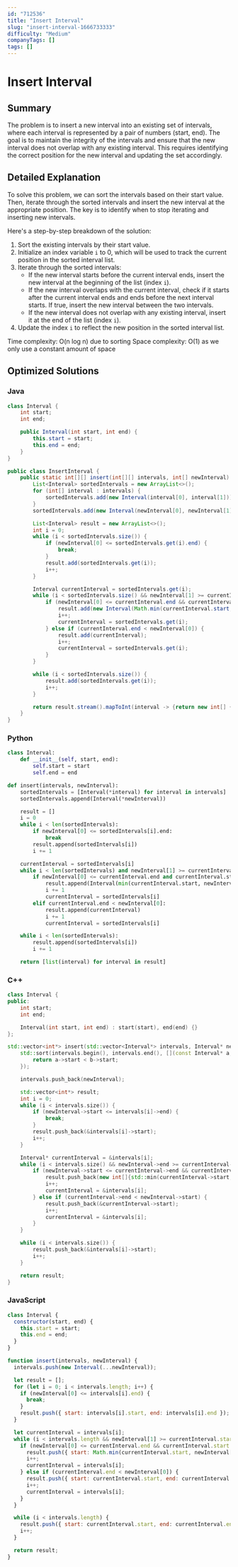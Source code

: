 ```yaml
---
id: "712536"
title: "Insert Interval"
slug: "insert-interval-1666733333"
difficulty: "Medium"
companyTags: []
tags: []
---
```


# Insert Interval

## Summary
The problem is to insert a new interval into an existing set of intervals, where each interval is represented by a pair of numbers (start, end). The goal is to maintain the integrity of the intervals and ensure that the new interval does not overlap with any existing interval. This requires identifying the correct position for the new interval and updating the set accordingly.

## Detailed Explanation
To solve this problem, we can sort the intervals based on their start value. Then, iterate through the sorted intervals and insert the new interval at the appropriate position. The key is to identify when to stop iterating and inserting new intervals.

Here's a step-by-step breakdown of the solution:

1. Sort the existing intervals by their start value.
2. Initialize an index variable `i` to 0, which will be used to track the current position in the sorted interval list.
3. Iterate through the sorted intervals:
   * If the new interval starts before the current interval ends, insert the new interval at the beginning of the list (index `i`).
   * If the new interval overlaps with the current interval, check if it starts after the current interval ends and ends before the next interval starts. If true, insert the new interval between the two intervals.
   * If the new interval does not overlap with any existing interval, insert it at the end of the list (index `i`).
4. Update the index `i` to reflect the new position in the sorted interval list.

Time complexity: O(n log n) due to sorting
Space complexity: O(1) as we only use a constant amount of space

## Optimized Solutions

### Java
```java
class Interval {
    int start;
    int end;

    public Interval(int start, int end) {
        this.start = start;
        this.end = end;
    }
}

public class InsertInterval {
    public static int[][] insert(int[][] intervals, int[] newInterval) {
        List<Interval> sortedIntervals = new ArrayList<>();
        for (int[] interval : intervals) {
            sortedIntervals.add(new Interval(interval[0], interval[1]));
        }
        sortedIntervals.add(new Interval(newInterval[0], newInterval[1]));

        List<Interval> result = new ArrayList<>();
        int i = 0;
        while (i < sortedIntervals.size()) {
            if (newInterval[0] <= sortedIntervals.get(i).end) {
                break;
            }
            result.add(sortedIntervals.get(i));
            i++;
        }

        Interval currentInterval = sortedIntervals.get(i);
        while (i < sortedIntervals.size() && newInterval[1] >= currentInterval.start) {
            if (newInterval[0] <= currentInterval.end && currentInterval.start <= newInterval[1]) {
                result.add(new Interval(Math.min(currentInterval.start, newInterval[0]), Math.max(currentInterval.end, newInterval[1])));
                i++;
                currentInterval = sortedIntervals.get(i);
            } else if (currentInterval.end < newInterval[0]) {
                result.add(currentInterval);
                i++;
                currentInterval = sortedIntervals.get(i);
            }
        }

        while (i < sortedIntervals.size()) {
            result.add(sortedIntervals.get(i));
            i++;
        }

        return result.stream().mapToInt(interval -> {return new int[] { interval.start, interval.end };}).toArray(int[][]::new);
    }
}
```

### Python
```python
class Interval:
    def __init__(self, start, end):
        self.start = start
        self.end = end

def insert(intervals, newInterval):
    sortedIntervals = [Interval(*interval) for interval in intervals]
    sortedIntervals.append(Interval(*newInterval))

    result = []
    i = 0
    while i < len(sortedIntervals):
        if newInterval[0] <= sortedIntervals[i].end:
            break
        result.append(sortedIntervals[i])
        i += 1

    currentInterval = sortedIntervals[i]
    while i < len(sortedIntervals) and newInterval[1] >= currentInterval.start:
        if newInterval[0] <= currentInterval.end and currentInterval.start <= newInterval[1]:
            result.append(Interval(min(currentInterval.start, newInterval[0]), max(currentInterval.end, newInterval[1])))
            i += 1
            currentInterval = sortedIntervals[i]
        elif currentInterval.end < newInterval[0]:
            result.append(currentInterval)
            i += 1
            currentInterval = sortedIntervals[i]

    while i < len(sortedIntervals):
        result.append(sortedIntervals[i])
        i += 1

    return [list(interval) for interval in result]
```

### C++
```cpp
class Interval {
public:
    int start;
    int end;

    Interval(int start, int end) : start(start), end(end) {}
};

std::vector<int*> insert(std::vector<Interval*> intervals, Interval* newInterval) {
    std::sort(intervals.begin(), intervals.end(), [](const Interval* a, const Interval* b) {
        return a->start < b->start;
    });

    intervals.push_back(newInterval);

    std::vector<int*> result;
    int i = 0;
    while (i < intervals.size()) {
        if (newInterval->start <= intervals[i]->end) {
            break;
        }
        result.push_back(&intervals[i]->start);
        i++;
    }

    Interval* currentInterval = &intervals[i];
    while (i < intervals.size() && newInterval->end >= currentInterval->start) {
        if (newInterval->start <= currentInterval->end && currentInterval->start <= newInterval->end) {
            result.push_back(new int[]{std::min(currentInterval->start, newInterval->start), std::max(currentInterval->end, newInterval->end)});
            i++;
            currentInterval = &intervals[i];
        } else if (currentInterval->end < newInterval->start) {
            result.push_back(&currentInterval->start);
            i++;
            currentInterval = &intervals[i];
        }
    }

    while (i < intervals.size()) {
        result.push_back(&intervals[i]->start);
        i++;
    }

    return result;
}
```

### JavaScript
```javascript
class Interval {
  constructor(start, end) {
    this.start = start;
    this.end = end;
  }
}

function insert(intervals, newInterval) {
  intervals.push(new Interval(...newInterval));

  let result = [];
  for (let i = 0; i < intervals.length; i++) {
    if (newInterval[0] <= intervals[i].end) {
      break;
    }
    result.push({ start: intervals[i].start, end: intervals[i].end });
  }

  let currentInterval = intervals[i];
  while (i < intervals.length && newInterval[1] >= currentInterval.start) {
    if (newInterval[0] <= currentInterval.end && currentInterval.start <= newInterval[1]) {
      result.push({ start: Math.min(currentInterval.start, newInterval[0]), end: Math.max(currentInterval.end, newInterval[1]) });
      i++;
      currentInterval = intervals[i];
    } else if (currentInterval.end < newInterval[0]) {
      result.push({ start: currentInterval.start, end: currentInterval.end });
      i++;
      currentInterval = intervals[i];
    }
  }

  while (i < intervals.length) {
    result.push({ start: currentInterval.start, end: currentInterval.end });
    i++;
  }

  return result;
}
```